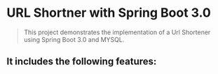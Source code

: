 # URL Shortner with Spring Boot 3.0 

> This project demonstrates the implementation of a Url Shortener using Spring Boot 3.0 and MYSQL.

## It includes the following features:

